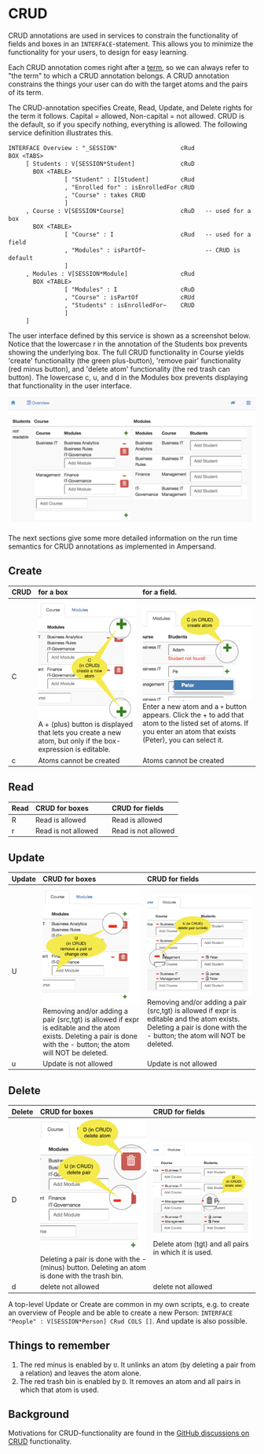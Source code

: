 # CRUD

CRUD annotations are used in services to constrain the functionality of fields and boxes in an `INTERFACE`-statement. This allows you to minimize the functionality for your users, to design for easy learning.

Each CRUD annotation comes right after a [term](../terms/), so we can always refer to "the term" to which a CRUD annotation belongs. A CRUD annotation constrains the things your user can do with the target atoms and the pairs of its term.

The CRUD-annotation specifies Create, Read, Update, and Delete rights for the term it follows. Capital = allowed, Non-capital = not allowed. CRUD is the default, so if you specify nothing, everything is allowed. The following service definition illustrates this.

```text
INTERFACE Overview : "_SESSION"                  cRud
BOX <TABS>
     [ Students : V[SESSION*Student]             cRuD
       BOX <TABLE>
                [ "Student" : I[Student]         cRud
                , "Enrolled for" : isEnrolledFor cRUD
                , "Course" : takes CRUD
                ]
     , Course : V[SESSION*Course]                cRuD   -- used for a box
       BOX <TABLE>
                [ "Course" : I                   cRud   -- used for a field
                , "Modules" : isPartOf~                 -- CRUD is default
                ]
     , Modules : V[SESSION*Module]               cRud
       BOX <TABLE>
                [ "Modules" : I                  cRuD
                , "Course" : isPartOf            cRUd
                , "Students" : isEnrolledFor~    CRUD
                ]
     ]
```

The user interface defined by this service is shown as a screenshot below. Notice that the lowercase r in the annotation of the Students box prevents showing the underlying box. The full CRUD functionality in Course yields 'create' functionality \(the green plus-button\), 'remove pair' functionality \(red minus button\), and 'delete atom' functionality \(the red trash can button\). The lowercase c, u, and d in the Modules box prevents displaying that functionality in the user interface.

![Column-oriented layout of a user interface with columns in each row](../../.gitbook/assets/cols-layout-example.png)

The next sections give some more detailed information on the run time semantics for CRUD annotations as implemented in Ampersand.

## Create

| CRUD | for a box | for a field. |
| :--- | :--- | :--- |
| C | ![Creating atoms is done by pressing the + button](../../.gitbook/assets/box-crud-create.png) A + \(plus\) button is displayed that lets you create a new atom, but only if the box-expression is editable. | ![Creating atoms is done by pressing the + button](../../.gitbook/assets/create-field.png) Enter a new atom and a `+` button appears. Click the + to add that atom to the listed set of atoms. If you enter an atom that exists \(Peter\), you can select it. |
| c | Atoms cannot be created | Atoms cannot be created |

## Read

| Read | CRUD for boxes |  | CRUD for fields |
| :--- | :--- | :--- | :--- |
| R | Read is allowed |  | Read is allowed |
| r | Read is not allowed |  | Read is not allowed |

## Update

| Update | CRUD for boxes | CRUD for fields |
| :--- | :--- | :--- |
| U | ![Deleting a pair is done with the - button](../../.gitbook/assets/box-crud-update.png) Removing and/or adding a pair \(src,tgt\) is allowed if expr is editable and the atom exists. Deleting a pair is done with the - button; the atom will NOT be deleted. | ![Deleting a pair is done with the - button](../../.gitbook/assets/field-crud-update.png) Removing and/or adding a pair \(src,tgt\) is allowed if expr is editable and the atom exists. Deleting a pair is done with the - button; the atom will NOT be deleted. |
| u | Update is not allowed | Update is not allowed |

## Delete

| Delete | CRUD for boxes | CRUD for fields |
| :--- | :--- | :--- |
| D | ![Deleting a pair is done with the - button](../../.gitbook/assets/box-crud-delete.png) Deleting a pair is done with the - \(minus\) button. Deleting an atom is done with the trash bin. | ![Deleting a pair is done with the - button](../../.gitbook/assets/field-crud-delete.png) Delete atom \(tgt\) and all pairs in which it is used. |
| d | delete not allowed | delete not allowed |

A top-level Update or Create are common in my own scripts, e.g. to create an overview of People and be able to create a new Person: `INTERFACE "People" : V[SESSION*Person] CRud COLS []`. And update is also possible.

## Things to remember

1. The red minus is enabled by `U`. It unlinks an atom \(by deleting a pair from a relation\) and leaves the atom alone.
2. The red trash bin is enabled by `D`. It removes an atom and all pairs in which that atom is used.

## Background

Motivations for CRUD-functionality are found in the [GitHub discussions on CRUD](https://github.com/AmpersandTarski/Ampersand/issues?utf8=✓&q=is%3Aissue+label%3Acrud+) functionality.

